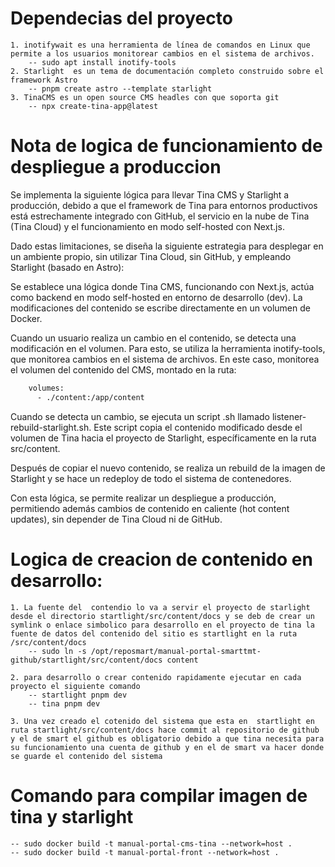 # Dependecias del proyecto
    1. inotifywait es una herramienta de línea de comandos en Linux que permite a los usuarios monitorear cambios en el sistema de archivos.
        -- sudo apt install inotify-tools
    2. Starlight  es un tema de documentación completo construido sobre el framework Astro
        -- pnpm create astro --template starlight
    3. TinaCMS es un open source CMS headles con que soporta git
        -- npx create-tina-app@latest


# Nota de logica de funcionamiento de despliegue a produccion

Se implementa la siguiente lógica para llevar Tina CMS y Starlight a producción, debido a que el framework de Tina para entornos productivos está estrechamente integrado con GitHub, el servicio en la nube de Tina (Tina Cloud) y el funcionamiento en modo self-hosted con Next.js.

Dado estas limitaciones, se diseña la siguiente estrategia para desplegar en un ambiente propio, sin utilizar Tina Cloud, sin GitHub, y empleando Starlight (basado en Astro):

Se establece una lógica donde Tina CMS, funcionando con Next.js, actúa como backend en modo self-hosted en entorno de desarrollo (dev). La modificaciones del contenido se escribe directamente en un volumen de Docker.

Cuando un usuario realiza un cambio en el contenido, se detecta una modificación en el volumen. Para esto, se utiliza la herramienta inotify-tools, que monitorea cambios en el sistema de archivos. En este caso, monitorea el volumen del contenido del CMS, montado en la ruta:

```bash
    volumes:
      - ./content:/app/content
```

Cuando se detecta un cambio, se ejecuta un script .sh llamado listener-rebuild-starlight.sh. Este script copia el contenido modificado desde el volumen de Tina hacia el proyecto de Starlight, específicamente en la ruta src/content.

Después de copiar el nuevo contenido, se realiza un rebuild de la imagen de Starlight y se hace un redeploy de todo el sistema de contenedores.

Con esta lógica, se permite realizar un despliegue a producción, permitiendo además cambios de contenido en caliente (hot content updates), sin depender de Tina Cloud ni de GitHub.


# Logica de creacion de contenido en desarrollo:

    1. La fuente del  contendio lo va a servir el proyecto de starlight desde el directorio startlight/src/content/docs y se deb de crear un 
    symlink o enlace simbolico para desarrollo en el proyecto de tina la fuente de datos del contenido del sitio es startlight en la ruta /src/content/docs
        -- sudo ln -s /opt/reposmart/manual-portal-smarttmt-github/startlight/src/content/docs content

    2. para desarrollo o crear contenido rapidamente ejecutar en cada proyecto el siguiente comando
        -- startlight pnpm dev
        -- tina pnpm dev
    
    3. Una vez creado el cotenido del sistema que esta en  startlight en ruta startlight/src/content/docs hace commit al repositorio de github y el de smart el github es obligatorio debido a que tina necesita para su funcionamiento una cuenta de github y en el de smart va hacer donde se guarde el contenido del sistema
   

# Comando para compilar imagen de tina y starlight
    
    -- sudo docker build -t manual-portal-cms-tina --network=host .
    -- sudo docker build -t manual-portal-front --network=host . 
